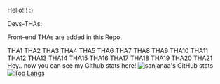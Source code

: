 Hello!!! :)

Devs-THAs:

Front-end THAs are added in this Repo.

THA1
THA2
THA3
THA4
THA5
THA6
THA7
THA8
THA9
THA10
THA11
THA12
THA13
THA14
THA15
THA16
THA17
THA18
THA19
THA20
THA21
Hey.. now you can see my Github stats here!
![sanjanaa's GitHub stats](https://github-readme-stats.vercel.app/api?username=sanjanaa0506&show_icons=true&theme=radical&hide=contribs,prs,stars,ibs,issues )
[![Top Langs](https://github-readme-stats.vercel.app/api/top-langs/?username=sanjanaa0506&layout=compact)](https://github.com/sanjanaa0506/github-readme-stats)








